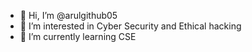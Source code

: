 - 👋 Hi, I’m @arulgithub05
- 👀 I’m interested in Cyber Security and Ethical hacking
- 🌱 I’m currently learning CSE

<!---
arulgithub05/arulgithub05 is a ✨ special ✨ repository because its `README.md` (this file) appears on your GitHub profile.
You can click the Preview link to take a look at your changes.
--->
